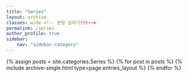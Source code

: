 ```yaml
---
title: "Series"
layout: archive
classes: wide <!-- 본문 늘리기!!!-->
permalink: /series
author_profile: true
sidebar:
    nav: "sidebar-category"
---
```



{% assign posts = site.categories.Series %}
{% for post in posts %} {% include archive-single.html type=page.entries_layout %} {% endfor %}